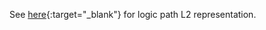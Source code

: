 See [here](https://cancerscreeningcds.github.io/CDC-Colorectal-Cancer-Screening-CDS-L2/pagecontent/FollowUp){:target="_blank"} for logic path L2 representation. 